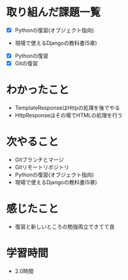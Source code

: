 # 取り組んだ課題一覧

- [x]  Pythonの復習(オブジェクト指向)
- 現場で使えるDjangoの教科書(5章)
- [x] Pythonの復習
- [x] Gitの復習

# わかったこと

- TemplateResponseはHttpの処理を後でやる
- HttpResponseはその場でHTMLの処理を行う

# 次やること

- Gitブランチとマージ
- Gitリモートリポジトリ
- Pythonの復習(オブジェクト指向)
- 現場で使えるDjangoの教科書(5章)

# 感じたこと

- 復習と新しいところの勉強両立できてて良

# 学習時間

- 2.0時間
